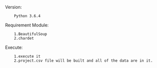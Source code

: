 Version:
```
	Python 3.6.4
```

Requirement Module:
```
	1.BeautifulSoup
	2.chardet
```

Execute:
```
	1.execute it
	2.project.csv file will be built and all of the data are in it.
```
